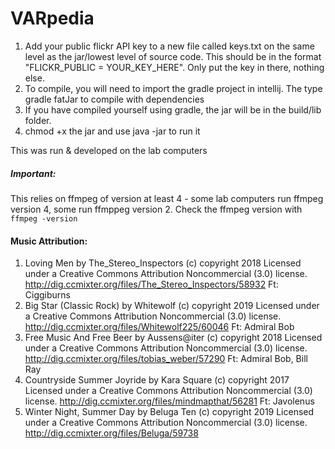 # VARpedia
1. Add your public flickr API key to a new file called keys.txt on the same level as the jar/lowest level of source code. This should be in the format "FLICKR_PUBLIC = YOUR_KEY_HERE". Only put the key in there, nothing else.
1. To compile, you will need to import the gradle project in intellij. The type gradle fatJar to compile with dependencies
1. If you have compiled yourself using gradle, the jar will be in the build/lib folder. 
1. chmod +x the jar and use java -jar to run it

This was run & developed on the lab computers

##### Important:
This relies on ffmpeg of version at least 4 - some lab computers run ffmpeg version 4, some run ffmppeg version 2. Check the ffmpeg version with `ffmpeg -version`


#### Music Attribution:
1. Loving Men by The_Stereo_Inspectors (c) copyright 2018 Licensed under a Creative Commons Attribution Noncommercial  (3.0) license. http://dig.ccmixter.org/files/The_Stereo_Inspectors/58932 Ft: Ciggiburns
1. Big Star (Classic Rock) by Whitewolf (c) copyright 2019 Licensed under a Creative Commons Attribution Noncommercial  (3.0) license. http://dig.ccmixter.org/files/Whitewolf225/60046 Ft: Admiral Bob
1. Free Music And Free Beer by Aussens@iter (c) copyright 2018 Licensed under a Creative Commons Attribution Noncommercial  (3.0) license. http://dig.ccmixter.org/files/tobias_weber/57290 Ft: Admiral Bob, Bill Ray
1. Countryside Summer Joyride by Kara Square (c) copyright 2017 Licensed under a Creative Commons Attribution Noncommercial  (3.0) license. http://dig.ccmixter.org/files/mindmapthat/56281 Ft: Javolenus
1. Winter Night, Summer Day by Beluga Ten (c) copyright 2019 Licensed under a Creative Commons Attribution Noncommercial  (3.0) license. http://dig.ccmixter.org/files/Beluga/59738 
